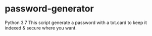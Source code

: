 # password-generator

Python 3.7
This script generate a password with a txt.card to keep it indexed & secure where you want.
